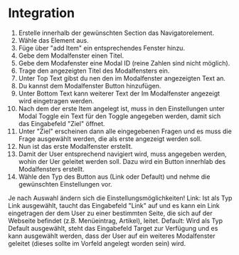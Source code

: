 # Integration

1. Erstelle innerhalb der gewünschten Section das Navigatorelement.
2. Wähle das Element aus.
3. Füge über "add Item" ein entsprechendes Fenster hinzu.
4. Gebe dem Modalfenster einen Titel.
5. Gebe dem Modafenster eine Modal ID (reine Zahlen sind nicht möglich).
6. Trage den angezeigten Titel des Modalfensters ein.
7. Unter Top Text gibst du nen den im Modalfenster angezeigten Text an.
8. Du kannst dem Modalfenster Button hinzufügen.
9. Unter Bottom Text kann weiterer Text der Im Modalfenster angezeigt wird eingetragen werden.
10. Nach dem der erste Item angelegt ist, muss in den Einstellungen unter Modal Toggle ein Text für den Toggle angegeben werden, damit sich das Eingabefeld "Ziel" öffnet.
11. Unter "Ziel" erscheinen dann alle eingegebenen Fragen und es muss die Frage ausgewählt werden, die als erste angezeigt werden soll.
12. Nun ist das erste Modalfenster erstellt.
13. Damit der User entsprechend navigiert wird, muss angegeben werden, wohin der Uer geleitet werden soll. Dazu wird ein Button innerhlab des Modalfensters erstellt.
14. Wähle den Typ des Button aus (Link oder Default) und nehme die gewünschten Einstellungen vor.

Je nach Auswahl ändern sich die Einstellungsmöglichkeiten!
Link: Ist als Typ Link ausgewählt, taucht das Eingabefeld "Link" auf und es kann ein Link eingetragen der dem User zu einer bestimmten Seite, die sich auf der Webseite befindet (z.B. Menüeintrag, Artikel), leitet.
Default: Wird als Typ Default ausgewählt, steht das Eingabefeld Target zur Verfügung und es kann ausgewählt werden, dass der User auf ein weiteres Modalfenster geleitet (dieses sollte im Vorfeld angelegt worden sein) wird.



